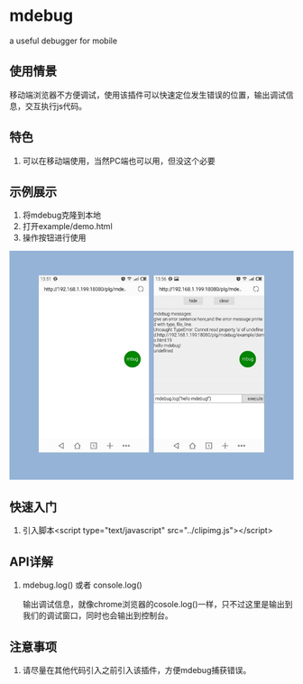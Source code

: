# mdebug
a useful debugger for mobile

## 使用情景

移动端浏览器不方便调试，使用该插件可以快速定位发生错误的位置，输出调试信息，交互执行js代码。

## 特色

1. 可以在移动端使用，当然PC端也可以用，但没这个必要


## 示例展示

1. 将mdebug克隆到本地
2. 打开example/demo.html
3. 操作按钮进行使用

![image](https://github.com/ghking1/mdebug/raw/master/example/demo.jpg)

## 快速入门

1. 引入脚本\<script type="text/javascript" src="../clipimg.js"\>\</script\>

## API详解

1. mdebug.log() 或者 console.log()
    
    输出调试信息，就像chrome浏览器的cosole.log()一样，只不过这里是输出到我们的调试窗口，同时也会输出到控制台。

## 注意事项

1. 请尽量在其他代码引入之前引入该插件，方便mdebug捕获错误。
